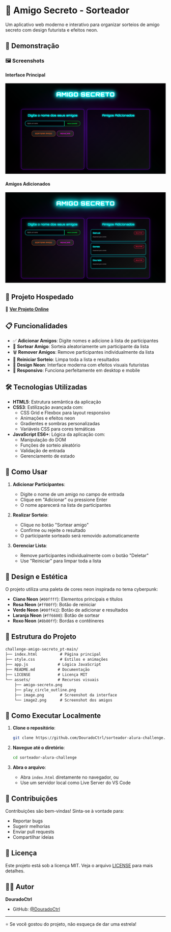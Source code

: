 # 🎁 Amigo Secreto - Sorteador

Um aplicativo web moderno e interativo para organizar sorteios de amigo secreto com design futurista e efeitos neon.

## 🌟 Demonstração

### 🖼️ Screenshots

#### Interface Principal
![Interface Principal](assets/image.png)

#### Amigos Adicionados
![Amigos Adicionados](assets/image2.png)

## 🚀 Projeto Hospedado

🔗 **[Ver Projeto Online](https://douradoctrl.github.io/sorteador-alura-challenge/)**

## 📋 Funcionalidades

- ✅ **Adicionar Amigos**: Digite nomes e adicione à lista de participantes
- 🎲 **Sortear Amigo**: Sorteia aleatoriamente um participante da lista
- 🗑️ **Remover Amigos**: Remove participantes individualmente da lista
- 🔄 **Reiniciar Sorteio**: Limpa toda a lista e resultados
- 🎨 **Design Neon**: Interface moderna com efeitos visuais futuristas
- 📱 **Responsivo**: Funciona perfeitamente em desktop e mobile

## 🛠️ Tecnologias Utilizadas

- **HTML5**: Estrutura semântica da aplicação
- **CSS3**: Estilização avançada com:
  - CSS Grid e Flexbox para layout responsivo
  - Animações e efeitos neon
  - Gradientes e sombras personalizadas
  - Variáveis CSS para cores temáticas
- **JavaScript ES6+**: Lógica da aplicação com:
  - Manipulação do DOM
  - Funções de sorteio aleatório
  - Validação de entrada
  - Gerenciamento de estado

## 🎯 Como Usar

1. **Adicionar Participantes**:
   - Digite o nome de um amigo no campo de entrada
   - Clique em "Adicionar" ou pressione Enter
   - O nome aparecerá na lista de participantes

2. **Realizar Sorteio**:
   - Clique no botão "Sortear amigo"
   - Confirme ou rejeite o resultado
   - O participante sorteado será removido automaticamente

3. **Gerenciar Lista**:
   - Remove participantes individualmente com o botão "Deletar"
   - Use "Reiniciar" para limpar toda a lista

## 🎨 Design e Estética

O projeto utiliza uma paleta de cores neon inspirada no tema cyberpunk:

- **Ciano Neon** (`#00ffff`): Elementos principais e títulos
- **Rosa Neon** (`#ff00ff`): Botão de reiniciar
- **Verde Neon** (`#00ff41`): Botão de adicionar e resultados
- **Laranja Neon** (`#ff6600`): Botão de sortear
- **Roxo Neon** (`#8b00ff`): Bordas e contêineres

## 📁 Estrutura do Projeto

```
challenge-amigo-secreto_pt-main/
├── index.html          # Página principal
├── style.css           # Estilos e animações
├── app.js             # Lógica JavaScript
├── README.md          # Documentação
├── LICENSE            # Licença MIT
└── assets/            # Recursos visuais
    ├── amigo-secreto.png
    ├── play_circle_outline.png
    ├── image.png       # Screenshot da interface
    └── image2.png      # Screenshot dos amigos
```

## 🚀 Como Executar Localmente

1. **Clone o repositório**:
   ```bash
   git clone https://github.com/DouradoCtrl/sorteador-alura-challenge.git
   ```

2. **Navegue até o diretório**:
   ```bash
   cd sorteador-alura-challenge
   ```

3. **Abra o arquivo**:
   - Abra `index.html` diretamente no navegador, ou
   - Use um servidor local como Live Server do VS Code

## 🤝 Contribuições

Contribuições são bem-vindas! Sinta-se à vontade para:

- Reportar bugs
- Sugerir melhorias
- Enviar pull requests
- Compartilhar ideias

## 📝 Licença

Este projeto está sob a licença MIT. Veja o arquivo [LICENSE](LICENSE) para mais detalhes.

## 👨‍💻 Autor

**DouradoCtrl**
- GitHub: [@DouradoCtrl](https://github.com/DouradoCtrl)

---

⭐ Se você gostou do projeto, não esqueça de dar uma estrela!
